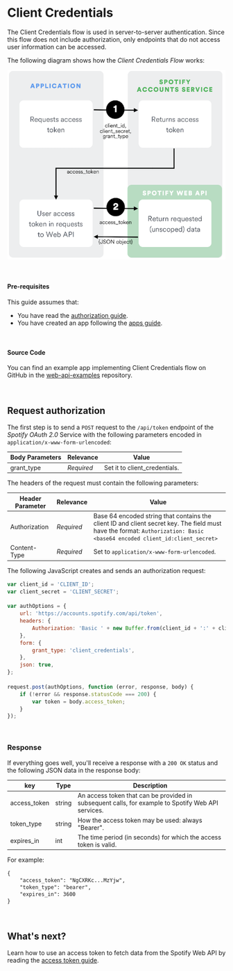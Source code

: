 # Client Credentials

The Client Credentials flow is used in server-to-server authentication. Since this flow does not include authorization, only endpoints that do not access user information can be accessed.

The following diagram shows how the _Client Credentials Flow_ works:

![Client Credentials Flow](../assets/client_auth-client-credentials.png)

<br>

#### Pre-requisites

This guide assumes that:

-   You have read the [authorization guide](../concepts/Authorization.md).
-   You have created an app following the [apps guide](../concepts/Apps.md).

<br>

#### Source Code

You can find an example app implementing Client Credentials flow on GitHub in the [web-api-examples](https://github.com/spotify/web-api-examples/tree/master/authorization/client_credentials) repository.

<br>

## Request authorization

The first step is to send a `POST` request to the `/api/token` endpoint of the _Spotify OAuth 2.0_ Service with the following parameters encoded in `application/x-www-form-urlencoded`:

| Body Parameters | Relevance  | Value                         |
| --------------- | ---------- | ----------------------------- |
| grant_type      | _Required_ | Set it to client_credentials. |

The headers of the request must contain the following parameters:

| Header Parameter | Relevance  | Value                                                                                                                                                                     |
| ---------------- | ---------- | ------------------------------------------------------------------------------------------------------------------------------------------------------------------------- |
| Authorization    | _Required_ | Base 64 encoded string that contains the client ID and client secret key. The field must have the format: `Authorization: Basic <base64 encoded client_id:client_secret>` |
| Content-Type     | _Required_ | Set to `application/x-www-form-urlencoded`.                                                                                                                               |

The following JavaScript creates and sends an authorization request:

```js linenums="1"
var client_id = 'CLIENT_ID';
var client_secret = 'CLIENT_SECRET';

var authOptions = {
	url: 'https://accounts.spotify.com/api/token',
	headers: {
		Authorization: 'Basic ' + new Buffer.from(client_id + ':' + client_secret).toString('base64'),
	},
	form: {
		grant_type: 'client_credentials',
	},
	json: true,
};

request.post(authOptions, function (error, response, body) {
	if (!error && response.statusCode === 200) {
		var token = body.access_token;
	}
});
```

<br>

### Response

If everything goes well, you'll receive a response with a `200 OK` status and the following JSON data in the response body:

| key          | Type   | Description                                                                                        |
| ------------ | ------ | -------------------------------------------------------------------------------------------------- |
| access_token | string | An access token that can be provided in subsequent calls, for example to Spotify Web API services. |
| token_type   | string | How the access token may be used: always "Bearer".                                                 |
| expires_in   | int    | The time period (in seconds) for which the access token is valid.                                  |

For example:

```linenums="1"
{
	"access_token": "NgCXRKc...MzYjw",
	"token_type": "bearer",
	"expires_in": 3600
}
```

<br>

## What's next?

Learn how to use an access token to fetch data from the Spotify Web API by reading the [access token guide](../concepts/Access-Token.md).
